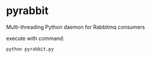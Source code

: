 # pyrabbit
Multi-threading Python daemon for Rabbitmq consumers

execute with command:
```
python pyrabbit.py
```
